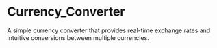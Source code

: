 # Currency_Converter
A simple currency converter that provides real-time exchange rates and intuitive conversions between multiple currencies.
